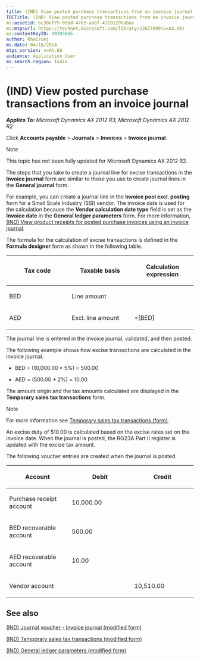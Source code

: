 ```yaml
---
title: (IND) View posted purchase transactions from an invoice journal
TOCTitle: (IND) View posted purchase transactions from an invoice journal
ms:assetid: 6c38ef75-0dbd-47e2-aabf-41191296abae
ms:mtpsurl: https://technet.microsoft.com/library/JJ677899(v=AX.60)
ms:contentKeyID: 49385866
author: Khairunj
ms.date: 04/18/2014
mtps_version: v=AX.60
audience: Application User
ms.search.region: India
---
```


# (IND) View posted purchase transactions from an invoice journal 


_**Applies To:** Microsoft Dynamics AX 2012 R3, Microsoft Dynamics AX 2012 R2_

Click **Accounts payable** \> **Journals** \> **Invoices** \> **Invoice journal**.


> [!NOTE]
> <P>This topic has not been fully updated for Microsoft Dynamics AX 2012 R2.</P>



The steps that you take to create a journal line for excise transactions in the **Invoice journal** form are similar to those you use to create journal lines in the **General journal** form.

For example, you can create a journal line in the **Invoice pool excl. posting** form for a Small Scale Industry (SSI) vendor. The invoice date is used for the calculation because the **Vendor calculation date type** field is set as the **Invoice date** in the **General ledger parameters** form. For more information, [(IND) View product receipts for posted purchase invoices using an invoice journal](ind-view-product-receipts-for-posted-purchase-invoices-using-an-invoice-journal.md).

The formula for the calculation of excise transactions is defined in the **Formula designer** form as shown in the following table.

<table>
<colgroup>
<col style="width: 33%" />
<col style="width: 33%" />
<col style="width: 33%" />
</colgroup>
<thead>
<tr class="header">
<th><p>Tax code</p></th>
<th><p>Taxable basis</p></th>
<th><p>Calculation expression</p></th>
</tr>
</thead>
<tbody>
<tr class="odd">
<td><p>BED</p></td>
<td><p>Line amount</p></td>
<td><p></p></td>
</tr>
<tr class="even">
<td><p>AED</p></td>
<td><p>Excl. line amount</p></td>
<td><p>+[BED]</p></td>
</tr>
</tbody>
</table>


The journal line is entered in the invoice journal, validated, and then posted.

The following example shows how excise transactions are calculated in the invoice journal.

  - BED = (10,000.00 \* 5%) = 500.00

  - AED = (500.00 \* 2%) = 10.00

The amount origin and the tax amounts calculated are displayed in the **Temporary sales tax transactions** form.


> [!NOTE]
> <P>For more information see <A href="https://technet.microsoft.com/library/aa591455(v=ax.60)">Temporary sales tax transactions (form)</A>.</P>



An excise duty of 510.00 is calculated based on the excise rates set on the invoice date. When the journal is posted, the RG23A Part II register is updated with the excise tax amount.

The following voucher entries are created when the journal is posted.

<table>
<colgroup>
<col style="width: 33%" />
<col style="width: 33%" />
<col style="width: 33%" />
</colgroup>
<thead>
<tr class="header">
<th><p>Account</p></th>
<th><p>Debit</p></th>
<th><p>Credit</p></th>
</tr>
</thead>
<tbody>
<tr class="odd">
<td><p>Purchase receipt account</p></td>
<td><p>10,000.00</p></td>
<td><p></p></td>
</tr>
<tr class="even">
<td><p>BED recoverable account</p></td>
<td><p>500.00</p></td>
<td><p></p></td>
</tr>
<tr class="odd">
<td><p>AED recoverable account</p></td>
<td><p>10.00</p></td>
<td><p></p></td>
</tr>
<tr class="even">
<td><p>Vendor account</p></td>
<td><p></p></td>
<td><p>10,510.00</p></td>
</tr>
</tbody>
</table>


## See also

[(IND) Journal voucher - Invoice journal (modified form)](https://technet.microsoft.com/library/jj664791\(v=ax.60\))

[(IND) Temporary sales tax transactions (modified form)](https://technet.microsoft.com/library/jj664487\(v=ax.60\))

[(IND) General ledger parameters (modified form)](https://technet.microsoft.com/library/jj677901\(v=ax.60\))

  


